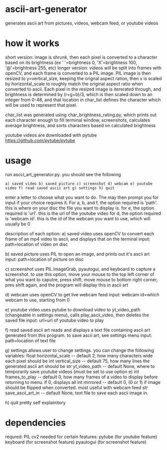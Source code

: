 # ascii-art-generator
generates ascii art from pictures, videos, webcam feed, or youtube videos


# how it works
short version: image is shrunk, then each pixel is converted to a character based on its brightness (ex ' '=brightness 0, 'X'=brightness 100, '@'=brightness 255, etc)
longer version: videos will be split into frames with openCV, and each frame is converted to a PIL image.
PIL image is then resized to y=vertical_size, keeping the orignal aspect ration, then x is scaled by horizontal_scale to roughly match the original aspect ratio when converted to ascii.
Each pixel in the resized image is itererated through, and brightness is determined by (r+g+b)/3, which is then scaled down to an integer from 0-48, and that location in char_list defines the character which will be used to represent that pixel.

char_list was generated using char_brightness_rating.py, which prints out each character enough to fill terminal window, screenshots, calculates average brightness, and sorts characters based on calculated brightness

youtube videos are downloaded with pytube https://github.com/pytube/pytube


# usage
run ascci_art_generator.py. you should see the following

`a) saved video
b) saved picture
c) screenshot
d) webcam
e) youtube video
f) read saved ascii art
g) settings
h) quit`

enter a letter to choose what you want to do. The may then prompt you for input if your choice requires it. For a, b, and f, the option required is 'path'. this is where on your disc the file you want to display is.
for e, the option required is 'url'. this is the url of the youtube video
for d, the option required is 'webcam id'. this is the id of the webcam you want to use, which will usually be 0

description of each option:
a) saved video
uses openCV to convert each frame of an mp4 video to ascii, and displays that on the terminal
input: path=location of video on disc

b) saved picture
uses PIL to open an image, and prints out it's ascii art
input: path=location of picture on disc

c) screenshot
uses PIL.ImageGrab, pyautogui, and keyboard to capture a screenshot. to use this option, move your mouse to the top left corner of what you want to caputre, press shift, move mouse to bottom right corner, pres shift again, and the program will display this in ascii art

d) webcam
uses openCV to get live webcam feed
input: webcam id=which webcam to use, starting from 0

e) youtube video
uses pytube to download video to yt_video_path (changeable in settings menu), calls play_ascii_video, then deletes the saved file
input: url=url of youtube video to play

f) read saved ascii art
reads and displays a text file containing ascii art generated from this program. to save ascii art, see settings menu
input: path=location of text file

g) settings
allows user to change settings. you can change the following variables:
float horizontal_scale -- default 2, how many characters wide each pixel should be
int vertical_size -- default 75, how many lines the generated ascii art should be
str yt_video_path -- default None, where to temporarily save youtube videos (must be set to use option e)
int frames_to_play -- default 0, how many frames of a video to display before returning to menu. if 0, displays all
int mirrored -- default 0, (0 or 1) if image should be flipped when converted. most useful with webcam feed
str save_ascii_art_in -- default None, text file to save each ascii image in.

h) quit
pretty self explainitory


# dependencies
requred:
    PIL
    cv2
needed for certain features:
    pytube (for youtube feature)
    keyboard (for screenshot feature)
    pyautogui (for screenshot feature)
